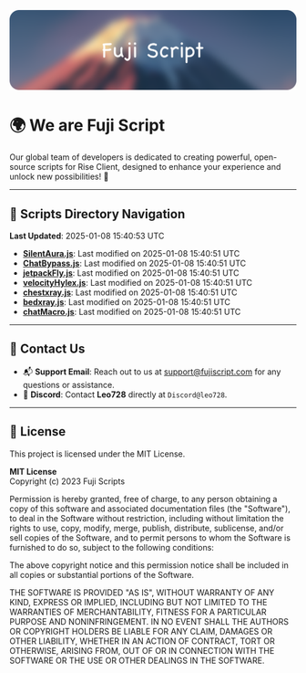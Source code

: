 ![Banner](.github/b.webp)

# 🌍 **We are Fuji Script**

Our global team of developers is dedicated to creating powerful, open-source scripts for Rise Client, designed to enhance your experience and unlock new possibilities! 🌟

---
<!-- SCRIPTS_NAVIGATION_START -->
## 📂 **Scripts Directory Navigation**

**Last Updated**: 2025-01-08 15:40:53 UTC

- **[SilentAura.js](scripts/SilentAura.js)**: Last modified on 2025-01-08 15:40:51 UTC
- **[ChatBypass.js](scripts/ChatBypass.js)**: Last modified on 2025-01-08 15:40:51 UTC
- **[jetpackFly.js](scripts/jetpackFly.js)**: Last modified on 2025-01-08 15:40:51 UTC
- **[velocityHylex.js](scripts/velocityHylex.js)**: Last modified on 2025-01-08 15:40:51 UTC
- **[chestxray.js](scripts/chestxray.js)**: Last modified on 2025-01-08 15:40:51 UTC
- **[bedxray.js](scripts/bedxray.js)**: Last modified on 2025-01-08 15:40:51 UTC
- **[chatMacro.js](scripts/chatMacro.js)**: Last modified on 2025-01-08 15:40:51 UTC

<!-- SCRIPTS_NAVIGATION_END -->

---

## 💬 **Contact Us**  
- 📬 **Support Email**: Reach out to us at [support@fujiscript.com](mailto:support@fujiscript.com) for any questions or assistance.  
- 💬 **Discord**: Contact **Leo728** directly at `Discord@leo728`.

---

## 📜 **License**

This project is licensed under the MIT License.  

**MIT License**  
Copyright (c) 2023 Fuji Scripts  

Permission is hereby granted, free of charge, to any person obtaining a copy of this software and associated documentation files (the "Software"), to deal in the Software without restriction, including without limitation the rights to use, copy, modify, merge, publish, distribute, sublicense, and/or sell copies of the Software, and to permit persons to whom the Software is furnished to do so, subject to the following conditions:  

The above copyright notice and this permission notice shall be included in all copies or substantial portions of the Software.  

THE SOFTWARE IS PROVIDED "AS IS", WITHOUT WARRANTY OF ANY KIND, EXPRESS OR IMPLIED, INCLUDING BUT NOT LIMITED TO THE WARRANTIES OF MERCHANTABILITY, FITNESS FOR A PARTICULAR PURPOSE AND NONINFRINGEMENT. IN NO EVENT SHALL THE AUTHORS OR COPYRIGHT HOLDERS BE LIABLE FOR ANY CLAIM, DAMAGES OR OTHER LIABILITY, WHETHER IN AN ACTION OF CONTRACT, TORT OR OTHERWISE, ARISING FROM, OUT OF OR IN CONNECTION WITH THE SOFTWARE OR THE USE OR OTHER DEALINGS IN THE SOFTWARE.  
